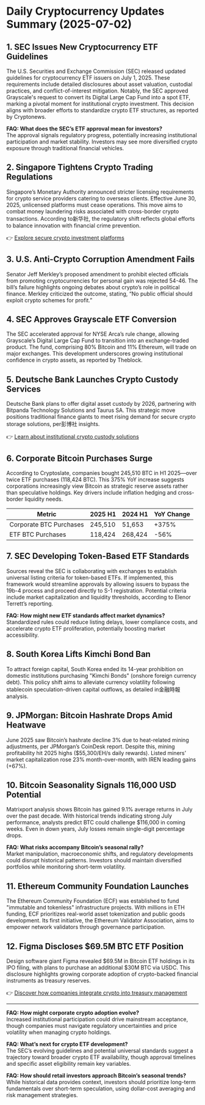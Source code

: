 # Daily Cryptocurrency Updates Summary (2025-07-02)

## 1. SEC Issues New Cryptocurrency ETF Guidelines  
The U.S. Securities and Exchange Commission (SEC) released updated guidelines for cryptocurrency ETF issuers on July 1, 2025. These requirements include detailed disclosures about asset valuation, custodial practices, and conflict-of-interest mitigation. Notably, the SEC approved Grayscale's request to convert its Digital Large Cap Fund into a spot ETF, marking a pivotal moment for institutional crypto investment. This decision aligns with broader efforts to standardize crypto ETF structures, as reported by Cryptonews.  

**FAQ: What does the SEC’s ETF approval mean for investors?**  
The approval signals regulatory progress, potentially increasing institutional participation and market stability. Investors may see more diversified crypto exposure through traditional financial vehicles.

## 2. Singapore Tightens Crypto Trading Regulations  
Singapore’s Monetary Authority announced stricter licensing requirements for crypto service providers catering to overseas clients. Effective June 30, 2025, unlicensed platforms must cease operations. This move aims to combat money laundering risks associated with cross-border crypto transactions. According to新华社, the regulatory shift reflects global efforts to balance innovation with financial crime prevention.

👉 [Explore secure crypto investment platforms](https://bit.ly/okx-bonus)  

## 3. U.S. Anti-Crypto Corruption Amendment Fails  
Senator Jeff Merkley’s proposed amendment to prohibit elected officials from promoting cryptocurrencies for personal gain was rejected 54-46. The bill’s failure highlights ongoing debates about crypto’s role in political finance. Merkley criticized the outcome, stating, “No public official should exploit crypto schemes for profit.”

## 4. SEC Approves Grayscale ETF Conversion  
The SEC accelerated approval for NYSE Arca’s rule change, allowing Grayscale’s Digital Large Cap Fund to transition into an exchange-traded product. The fund, comprising 80% Bitcoin and 11% Ethereum, will trade on major exchanges. This development underscores growing institutional confidence in crypto assets, as reported by Theblock.

## 5. Deutsche Bank Launches Crypto Custody Services  
Deutsche Bank plans to offer digital asset custody by 2026, partnering with Bitpanda Technology Solutions and Taurus SA. This strategic move positions traditional finance giants to meet rising demand for secure crypto storage solutions, per彭博社 insights.

👉 [Learn about institutional crypto custody solutions](https://bit.ly/okx-bonus)  

## 6. Corporate Bitcoin Purchases Surge  
According to Cryptoslate, companies bought 245,510 BTC in H1 2025—over twice ETF purchases (118,424 BTC). This 375% YoY increase suggests corporations increasingly view Bitcoin as strategic reserve assets rather than speculative holdings. Key drivers include inflation hedging and cross-border liquidity needs.

| Metric                | 2025 H1   | 2024 H1   | YoY Change |
|-----------------------|-----------|-----------|------------|
| Corporate BTC Purchases | 245,510   | 51,653    | +375%      |
| ETF BTC Purchases      | 118,424   | 268,424   | -56%       |

## 7. SEC Developing Token-Based ETF Standards  
Sources reveal the SEC is collaborating with exchanges to establish universal listing criteria for token-based ETFs. If implemented, this framework would streamline approvals by allowing issuers to bypass the 19b-4 process and proceed directly to S-1 registration. Potential criteria include market capitalization and liquidity thresholds, according to Elenor Terrett’s reporting.

**FAQ: How might new ETF standards affect market dynamics?**  
Standardized rules could reduce listing delays, lower compliance costs, and accelerate crypto ETF proliferation, potentially boosting market accessibility.

## 8. South Korea Lifts Kimchi Bond Ban  
To attract foreign capital, South Korea ended its 14-year prohibition on domestic institutions purchasing "Kimchi Bonds" (onshore foreign currency debt). This policy shift aims to alleviate currency volatility following stablecoin speculation-driven capital outflows, as detailed in金融時報 analysis.

## 9. JPMorgan: Bitcoin Hashrate Drops Amid Heatwave  
June 2025 saw Bitcoin’s hashrate decline 3% due to heat-related mining adjustments, per JPMorgan’s CoinDesk report. Despite this, mining profitability hit 2025 highs ($55,300/EH/s daily rewards). Listed miners’ market capitalization rose 23% month-over-month, with IREN leading gains (+67%).

## 10. Bitcoin Seasonality Signals 116,000 USD Potential  
Matrixport analysis shows Bitcoin has gained 9.1% average returns in July over the past decade. With historical trends indicating strong July performance, analysts predict BTC could challenge $116,000 in coming weeks. Even in down years, July losses remain single-digit percentage drops.

**FAQ: What risks accompany Bitcoin’s seasonal rally?**  
Market manipulation, macroeconomic shifts, and regulatory developments could disrupt historical patterns. Investors should maintain diversified portfolios while monitoring short-term volatility.

## 11. Ethereum Community Foundation Launches  
The Ethereum Community Foundation (ECF) was established to fund "immutable and tokenless" infrastructure projects. With millions in ETH funding, ECF prioritizes real-world asset tokenization and public goods development. Its first initiative, the Ethereum Validator Association, aims to empower network validators through governance participation.

## 12. Figma Discloses $69.5M BTC ETF Position  
Design software giant Figma revealed $69.5M in Bitcoin ETF holdings in its IPO filing, with plans to purchase an additional $30M BTC via USDC. This disclosure highlights growing corporate adoption of crypto-backed financial instruments as treasury reserves.

👉 [Discover how companies integrate crypto into treasury management](https://bit.ly/okx-bonus)  

---

**FAQ: How might corporate crypto adoption evolve?**  
Increased institutional participation could drive mainstream acceptance, though companies must navigate regulatory uncertainties and price volatility when managing crypto holdings.

**FAQ: What’s next for crypto ETF development?**  
The SEC’s evolving guidelines and potential universal standards suggest a trajectory toward broader crypto ETF availability, though approval timelines and specific asset eligibility remain key variables.

**FAQ: How should retail investors approach Bitcoin’s seasonal trends?**  
While historical data provides context, investors should prioritize long-term fundamentals over short-term speculation, using dollar-cost averaging and risk management strategies.